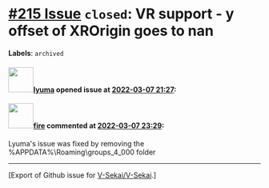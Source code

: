 # [\#215 Issue](https://github.com/V-Sekai/V-Sekai/issues/215) `closed`: VR support - y offset of XROrigin goes to nan
**Labels**: `archived`


#### <img src="https://avatars.githubusercontent.com/u/39946030?v=4" width="50">[lyuma](https://github.com/lyuma) opened issue at [2022-03-07 21:27](https://github.com/V-Sekai/V-Sekai/issues/215):



#### <img src="https://avatars.githubusercontent.com/u/32321?u=c2e06a3d2b49a467aa907e54aa259516440267cc&v=4" width="50">[fire](https://github.com/fire) commented at [2022-03-07 23:29](https://github.com/V-Sekai/V-Sekai/issues/215#issuecomment-1061247453):

Lyuma's issue was fixed by removing the %APPDATA%\Roaming\groups_4_000 folder


-------------------------------------------------------------------------------



[Export of Github issue for [V-Sekai/V-Sekai](https://github.com/V-Sekai/V-Sekai).]
